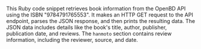 This Ruby code snippet retrieves book information from the OpenBD API using the ISBN "9784791765553". It makes an HTTP GET request to the API endpoint, parses the JSON response, and then prints the resulting data. The JSON data includes details like the book's title, author, publisher, publication date, and reviews.  The `hanmoto` section contains review information, including the reviewer, source, and date.
